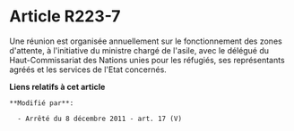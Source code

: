 # Article R223-7

Une réunion est organisée annuellement sur le fonctionnement des zones d'attente, à l'initiative du ministre chargé de
l'asile, avec le délégué du Haut-Commissariat des Nations unies pour les réfugiés, ses représentants agréés et les services
de l'Etat concernés.

**Liens relatifs à cet article**

	**Modifié par**:

	  - Arrêté du 8 décembre 2011 - art. 17 (V)
